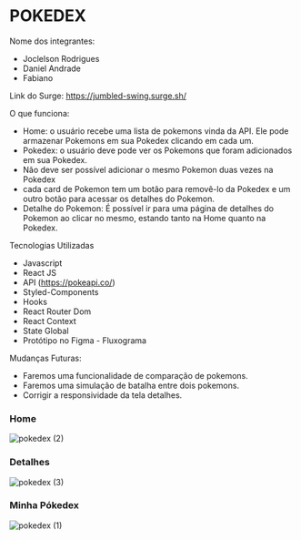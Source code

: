 # POKEDEX

Nome dos integrantes: 
- Joclelson Rodrigues
- Daniel Andrade
- Fabiano

Link do Surge: https://jumbled-swing.surge.sh/

O que funciona:
- Home: o usuário recebe uma lista de pokemons vinda da API. Ele pode armazenar Pokemons em sua Pokedex clicando em cada um.
- Pokedex: o usuário deve pode ver os Pokemons que foram adicionados em sua Pokedex. 
- Não deve ser possível adicionar o mesmo Pokemon duas vezes na Pokedex
- cada card de Pokemon tem um botão para removê-lo da Pokedex e um outro botão para acessar os detalhes do Pokemon.
- Detalhe do Pokemon: É possível ir para uma página de detalhes do Pokemon ao clicar no mesmo, estando tanto na Home quanto na Pokedex.

Tecnologias Utilizadas
- Javascript
- React JS
- API (https://pokeapi.co/)
- Styled-Components
- Hooks
- React Router Dom
- React Context
- State Global
- Protótipo no Figma - Fluxograma

Mudanças Futuras: 
- Faremos uma funcionalidade de comparação de pokemons.
- Faremos uma simulação de batalha entre dois pokemons.
- Corrigir a responsividade da tela detalhes.

### Home
![pokedex (2)](https://user-images.githubusercontent.com/104178622/181933663-f7a984d1-f854-4686-b5e7-e4ef8fe49ef5.png)

### Detalhes
![pokedex (3)](https://user-images.githubusercontent.com/104178622/181933689-3716fef9-134c-4d05-aec0-4f1958a07f21.png)

### Minha Pókedex
![pokedex (1)](https://user-images.githubusercontent.com/104178622/181933704-64aa3d80-7bee-476b-ab13-c558cf9c7bda.png)
